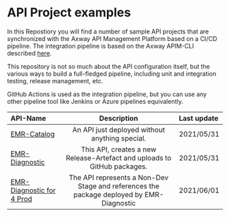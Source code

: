 # API Project examples

In this Repostiory you will find a number of sample API projects that are synchronized with the Axway API Management Platform based on a CI/CD pipeline. The 
integration pipeline is based on the Axway APIM-CLI described [here](https://github.com/Axway-API-Management-Plus/apim-cli).  

This repository is not so much about the API configuration itself, but the various ways to build a full-fledged pipeline, including unit and 
integration testing, release management, etc.  

GitHub Actions is used as the integration pipeline, but you can use any other pipeline tool like Jenkins or Azure pipelines equivalently.

| API-Name                                             | Description                                                                                           | Last update  |
| :---                                                 | :---:                                                                                                 | :---         |
| [EMR-Catalog](api-emr-catalog)                       | An API just deployed without anything special.                                                        | 2021/05/31   |
| [EMR-Diagnostic](api-emr-diagnostic)                 | This API, creates a new Release-Artefact and uploads to GitHub packages.                              | 2021/05/31   |
| [EMR-Diagnostic for 4 Prod](api-emr-diagnostic4prod) | The API represents a Non-Dev Stage and references the package deployed by EMR-Diagnostic              | 2021/06/01   |